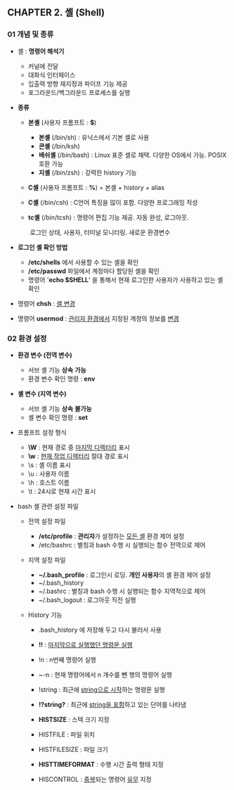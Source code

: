 ## CHAPTER 2. 셸 (Shell)



### 01 개념 및 종류

* 셸 : **명령어 해석기** 

  * 커널에 전달
  * 대화식 인터페이스
  * 입출력 방향 재지정과 파이프 기능 제공
  * 포그라운드/백그라운드 프로세스를 실행

* **종류**

  * **본셸** (사용자 프롬프트 : **$**)

    * **본셸** (/bin/sh) : 유닉스에서 기본 셸로 사용
    * **콘셸** (/bin/ksh) 
    * **배쉬셸** (/bin/bash) : Linux 표준 셸로 채택. 다양한 OS에서 가능. POSIX 호환 가능
    * **지셸** (/bin/zsh) : 강력한 history 기능

  *  **C셸** (사용자 프롬프트 : **%**)  = 본셸 + history + alias

    * **C셸** (/bin/csh) : C언어 특징을 많이 포함. 다양한 프로그래밍 작성

    * **tc셸** (/bin/tcsh) : 명령어 편집 기능 제공. 자동 완성, 로그아웃. 

      ​                              로그인 상태, 사용자, 터미널 모니터링. 새로운 환경변수

* **로그인 셸 확인 방법** 

  * **/etc/shells** 에서 사용할 수 있는 셸을 확인
  * **/etc/passwd** 파일에서 계정마다 할당된 셸을 확인
  * 명령어 '**echo $SHELL**' 을 통해서 현재 로그인한 사용자가 사용하고 있는 셸 확인

* 명령어 **chsh** : <u>셸 변경</u>

*  명령어 **usermod** : <u>관리자 환경에서</u> 지정된 계정의 정보를 <u>변경</u>



### 02 환경 설정

* **환경 변수 (전역 변수)**
  * 서브 셸 기능 **상속** **가능**
  * 환경 변수 확인 명령 : **env**
* **셸 변수 (지역 변수)**
  * 서브 셸 기능 **상속** **불가능**
  * 셸 변수 확인 명령 : **set**

* 프롬프트 설정 형식

  * **\W** : 현재 경로 중 <u>마지막 디렉터리</u> 표시
  * **\w** : <u>현재 작업 디렉터리</u> 절대 경로 표시
  * \s : 셸 이름 표시
  * \u : 사용자 이름
  * \h : 호스트 이름
  * \t : 24시로 현재 시간 표시

* bash 셸 관련 설정 파일

  * 전역 설정 파일

    * **/etc/profile** : **관리자**가 설정하는 <u>모든 셸</u> 환경 제어 설정
    * /etc/bashrc : 별칭과 bash 수행 시 실행되는 함수 전역으로 제어

  * 지역 설정 파일

    * **~/.bash_profile** : 로그인시 로딩. **개인 사용자**의 셸 환경 제어 설정
    * ~/.bash_history 
    * ~/.bashrc : 별칭과 bash 수행 시 실행되는 함수 지역적으로 제어
    * ~/.bash_logout : 로그아웃 직전 실행

  * History 기능

    * .bash_history 에 저장해 두고 다시 불러서 사용

      

    * **!!** : <u>마지막으로 실행했던 명령문 실행</u>

    * !n : n번째 명령어 실행

    * ~-n : 현재 명령어에서 n 개수를 뺀 행의 명령어 실행

    * !string : 최근에 <u>string으로 시작</u>하는 명령문 실행

    * **!?string?** : 최근에 <u>string을 포함</u>하고 있는 단어를 나타냄

      

    * **HISTSIZE** : 스택 크기 지정

    * HISTFILE : 파일 위치

    * HISTFILESIZE : 파일 크기

    * **HISTTIMEFORMAT** : 수행 시간 출력 형태 지정

    * HISCONTROL : <u>중복</u>되는 명령어 <u>유무</u> 지정
